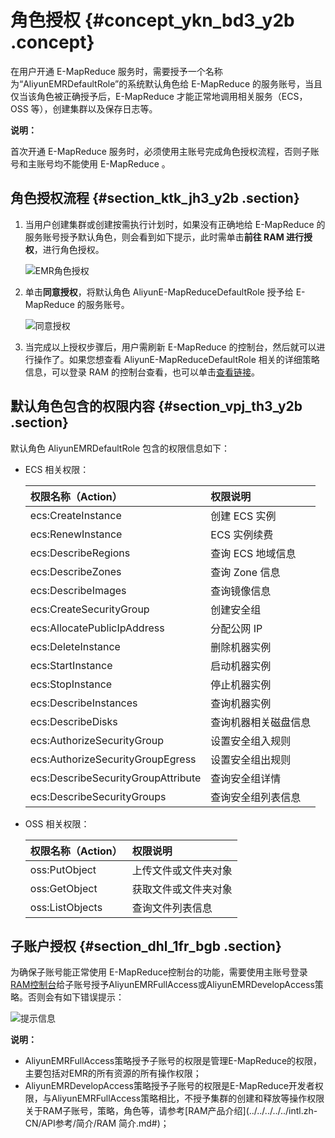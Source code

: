 # 角色授权 {#concept_ykn_bd3_y2b .concept}

在用户开通 E-MapReduce 服务时，需要授予一个名称为“AliyunEMRDefaultRole”的系统默认角色给 E-MapReduce 的服务账号，当且仅当该角色被正确授予后，E-MapReduce 才能正常地调用相关服务（ECS，OSS 等），创建集群以及保存日志等。

**说明：** 

首次开通 E-MapReduce 服务时，必须使用主账号完成角色授权流程，否则子账号和主账号均不能使用 E-MapReduce 。

## 角色授权流程 {#section_ktk_jh3_y2b .section}

1.  当用户创建集群或创建按需执行计划时，如果没有正确地给 E-MapReduce 的服务账号授予默认角色，则会看到如下提示，此时需单击**前往 RAM 进行授权**，进行角色授权。

    ![EMR角色授权](http://static-aliyun-doc.oss-cn-hangzhou.aliyuncs.com/assets/img/17844/154770834810342_zh-CN.jpg)

2.  单击**同意授权**，将默认角色 AliyunE-MapReduceDefaultRole 授予给 E-MapReduce 的服务账号。

    ![同意授权](http://static-aliyun-doc.oss-cn-hangzhou.aliyuncs.com/assets/img/17844/154770834910343_zh-CN.jpg)

3.  当完成以上授权步骤后，用户需刷新 E-MapReduce 的控制台，然后就可以进行操作了。如果您想查看 AliyunE-MapReduceDefaultRole 相关的详细策略信息，可以登录 RAM 的控制台查看，也可以单击[查看链接](https://ram.console.aliyun.com/?spm=a2c4g.11186623.2.6.77bd72fe3PD5pf#/policy/detail/system/AliyunEMRRolePolicy/info)。

## 默认角色包含的权限内容 {#section_vpj_th3_y2b .section}

默认角色 AliyunEMRDefaultRole 包含的权限信息如下：

-   ECS 相关权限：

    |权限名称（Action）|权限说明|
    |:-----------|:---|
    |ecs:CreateInstance|创建 ECS 实例|
    |ecs:RenewInstance|ECS 实例续费|
    |ecs:DescribeRegions|查询 ECS 地域信息|
    |ecs:DescribeZones|查询 Zone 信息|
    |ecs:DescribeImages|查询镜像信息|
    |ecs:CreateSecurityGroup|创建安全组|
    |ecs:AllocatePublicIpAddress|分配公网 IP|
    |ecs:DeleteInstance|删除机器实例|
    |ecs:StartInstance|启动机器实例|
    |ecs:StopInstance|停止机器实例|
    |ecs:DescribeInstances|查询机器实例|
    |ecs:DescribeDisks|查询机器相关磁盘信息|
    |ecs:AuthorizeSecurityGroup|设置安全组入规则|
    |ecs:AuthorizeSecurityGroupEgress|设置安全组出规则|
    |ecs:DescribeSecurityGroupAttribute|查询安全组详情|
    |ecs:DescribeSecurityGroups|查询安全组列表信息|

-   OSS 相关权限：

    |权限名称（Action）|权限说明|
    |:-----------|:---|
    |oss:PutObject|上传文件或文件夹对象|
    |oss:GetObject|获取文件或文件夹对象|
    |oss:ListObjects|查询文件列表信息|


## 子账户授权 {#section_dhl_1fr_bgb .section}

为确保子账号能正常使用 E-MapReduce控制台的功能，需要使用主账号登录[RAM控制台](https://ram.console.aliyun.com/#/overview)给子账号授予AliyunEMRFullAccess或AliyunEMRDevelopAccess策略。否则会有如下错误提示：

![提示信息](http://static-aliyun-doc.oss-cn-hangzhou.aliyuncs.com/assets/img/17844/154770834933938_zh-CN.png)

**说明：** 

-   AliyunEMRFullAccess策略授予子账号的权限是管理E-MapReduce的权限，主要包括对EMR的所有资源的所有操作权限；
-   AliyunEMRDevelopAccess策略授予子账号的权限是E-MapReduce开发者权限，与AliyunEMRFullAccess策略相比，不授予集群的创建和释放等操作权限关于RAM子账号，策略，角色等，请参考[RAM产品介绍](../../../../../intl.zh-CN/API参考/简介/RAM 简介.md#)；


